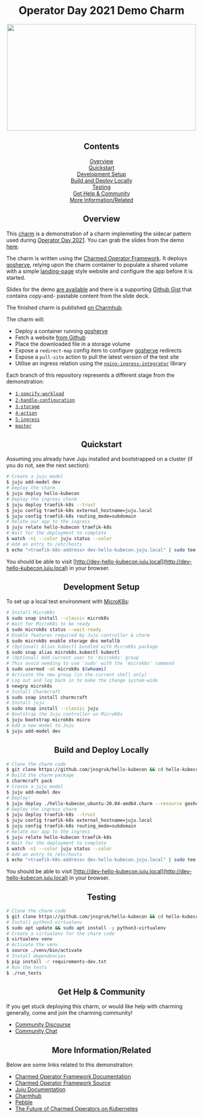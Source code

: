 <h1 align="center">Operator Day 2021 Demo Charm</h1>

<p align="center">
<img width="500px" height="281px" src="https://res.cloudinary.com/canonical/image/fetch/f_auto,q_auto,fl_sanitize,c_fill,w_720/https://ubuntu.com/wp-content/uploads/1957/Title-Cards-20.png"/>
<p>
  
<h2 align="center">Contents</h2>

<p align="center">
  <a href="#overview">Overview</a><br/>
  <a href="#quickstart">Quickstart</a><br/>
  <a href="#development-setup">Development Setup</a><br/>
  <a href="#build">Build and Deploy Locally</a><br/>
  <a href="#testing">Testing</a><br/>
  <a href="#help">Get Help & Community</a><br/>
  <a href="#more">More Information/Related</a><br/>
</p>

<h2 align="center" id="overview">Overview</h2>

This [charm](https://charmhub.io/hello-kubecon) is a demonstration of a charm
implemeting the sidecar pattern used during
[Operator Day 2021](https://www.linkedin.com/events/6788422954821656577/). You
can grab the slides from the demo [here](https://jnsgr.uk/demo-slides).

The charm is written using the
[Charmed Operator Framework](https://github.com/canonical/operator).
It deploys [gosherve](https://github.com/jnsgruk/gosherve), relying upon the
charm container to populate a shared volume with a simple
[landing-page](https://github.com/canonical-web-and-design/kubecon-2021/) style
website and configure the app before it is started.

Slides for the demo [are available](https://jnsgr.uk/demo-slides) and there
is a supporting [Github Gist](https://jnsgr.uk/demo-gist) that contains copy-and-
pastable content from the slide deck.

The finished charm is published [on Charmhub](https://charmhub.io/hello-kubecon).

The charm will:

- Deploy a container running [gosherve](https://github.com/jnsgruk/gosherve)
- Fetch a website [from Github](https://jnsgr.uk/demo-site-repo)
- Place the downloaded file in a storage volume
- Expose a `redirect-map` config item to configure
  [gosherve](https://github.com/jnsgruk/gosherve) redirects
- Expose a `pull-site` action to pull the latest version of the test site
- Utilise an ingress relation using the
  [`nginx-ingress-integrator`](https://charmhub.io/nginx-ingress-integrator) library

Each branch of this repository represents a different stage from the demonstration:

- [`1-specify-workload`](https://github.com/jnsgruk/hello-kubecon/tree/1-specify-workload)
- [`2-handle-configuration`](https://github.com/jnsgruk/hello-kubecon/tree/2-handle-configuration)
- [`3-storage`](https://github.com/jnsgruk/hello-kubecon/tree/3-storage)
- [`4-action`](https://github.com/jnsgruk/hello-kubecon/tree/4-action)
- [`5-ingress`](https://github.com/jnsgruk/hello-kubecon/tree/5-ingress)
- [`master`](https://github.com/jnsgruk/hello-kubecon/)

<h2 align="center" id="quickstart">Quickstart</h2>

Assuming you already have Juju installed and bootstrapped on a cluster (if you
do not, see the next section):

```bash
# Create a juju model
$ juju add-model dev
# Deploy the charm
$ juju deploy hello-kubecon
# Deploy the ingress charm
$ juju deploy traefik-k8s --trust
$ juju config traefik-k8s external_hostname=juju.local
$ juju config traefik-k8s routing_mode=subdomain
# Relate our app to the ingress
$ juju relate hello-kubecon traefik-k8s
# Wait for the deployment to complete
$ watch -n1 --color juju status --color
# Add an entry to /etc/hosts
$ echo "<traefik-k8s-address> dev-hello-kubecon.juju.local" | sudo tee -a /etc/hosts
```

You should be able to visit [http://dev-hello-kubecon.juju.local](http://dev-hello-kubecon.juju.local)
in your browser.

<h2 align="center" id="development-setup">Development Setup</h2>

To set up a local test environment with [MicroK8s](https://microk8s.io):

```bash
# Install MicroK8s
$ sudo snap install --classic microk8s
# Wait for MicroK8s to be ready
$ sudo microk8s status --wait-ready
# Enable features required by Juju controller & charm
$ sudo microk8s enable storage dns metallb
# (Optional) Alias kubectl bundled with MicroK8s package
$ sudo snap alias microk8s.kubectl kubectl
# (Optional) Add current user to 'microk8s' group
# This avoid needing to use 'sudo' with the 'microk8s' command
$ sudo usermod -aG microk8s $(whoami)
# Activate the new group (in the current shell only)
# Log out and log back in to make the change system-wide
$ newgrp microk8s
# Install Charmcraft
$ sudo snap install charmcraft
# Install juju
$ sudo snap install --classic juju
# Bootstrap the Juju controller on MicroK8s
$ juju bootstrap microk8s micro
# Add a new model to Juju
$ juju add-model dev
```

<h2 align="center" id="build">Build and Deploy Locally</h2>

```bash
# Clone the charm code
$ git clone https://github.com/jnsgruk/hello-kubecon && cd hello-kubecon
# Build the charm package
$ charmcraft pack
# Create a juju model
$ juju add-model dev
# Deploy!
$ juju deploy ./hello-kubecon_ubuntu-20.04-amd64.charm --resource gosherve-image=jnsgruk/gosherve:latest
# Deploy the ingress charm
$ juju deploy traefik-k8s --trust
$ juju config traefik-k8s external_hostname=juju.local
$ juju config traefik-k8s routing_mode=subdomain
# Relate our app to the ingress
$ juju relate hello-kubecon traefik-k8s
# Wait for the deployment to complete
$ watch -n1 --color juju status --color
# Add an entry to /etc/hosts
$ echo "<traefik-k8s-address> dev-hello-kubecon.juju.local" | sudo tee -a /etc/hosts
```

You should be able to visit [http://dev-hello-kubecon.juju.local](http://dev-hello-kubecon.juju.local)
in your browser.

<h2 align="center" id="testing">Testing</h2>

```bash
# Clone the charm code
$ git clone https://github.com/jnsgruk/hello-kubecon && cd hello-kubecon
# Install python3-virtualenv
$ sudo apt update && sudo apt install -y python3-virtualenv
# Create a virtualenv for the charm code
$ virtualenv venv
# Activate the venv
$ source ./venv/bin/activate
# Install dependencies
$ pip install -r requirements-dev.txt
# Run the tests
$ ./run_tests
```

<h2 align="center" id="help">Get Help & Community</h2>

If you get stuck deploying this charm, or would like help with charming
generally, come and join the charming community!

- [Community Discourse](https://discourse.charmhub.io)
- [Community Chat](https://chat.charmhub.io/charmhub/channels/creating-charmed-operators)

<h2 align="center" id="more">More Information/Related</h2>

Below are some links related to this demonstration:

- [Charmed Operator Framework Documentation](https://juju.is/docs/sdk)
- [Charmed Operator Framework Source](https://github.com/canonical/operator)
- [Juju Documentation](https://juju.is/docs/olm)
- [Charmhub](https://charmhub.io)
- [Pebble](https://github.com/canonical/github)
- [The Future of Charmed Operators on Kubernetes](https://discourse.charmhub.io/t/4361)
